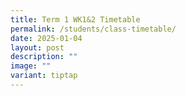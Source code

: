 ```yaml
---
title: Term 1 WK1&2 Timetable
permalink: /students/class-timetable/
date: 2025-01-04
layout: post
description: ""
image: ""
variant: tiptap
---
```

<p></p>